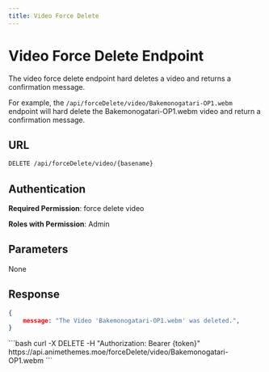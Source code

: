 ```yaml
---
title: Video Force Delete
---
```


<Block>

# Video Force Delete Endpoint

The video force delete endpoint hard deletes a video and returns a confirmation message.

For example, the `/api/forceDelete/video/Bakemonogatari-OP1.webm` endpoint will hard delete the Bakemonogatari-OP1.webm video and return a confirmation message.

## URL

```sh
DELETE /api/forceDelete/video/{basename}
```

## Authentication

**Required Permission**: force delete video

**Roles with Permission**: Admin

## Parameters

None

## Response

```json
{
    message: "The Video 'Bakemonogatari-OP1.webm' was deleted.",
}
```

<Example>

<CURL>
```bash
curl -X DELETE -H "Authorization: Bearer {token}" https://api.animethemes.moe/forceDelete/video/Bakemonogatari-OP1.webm
```
</CURL>

</Example>

</Block>